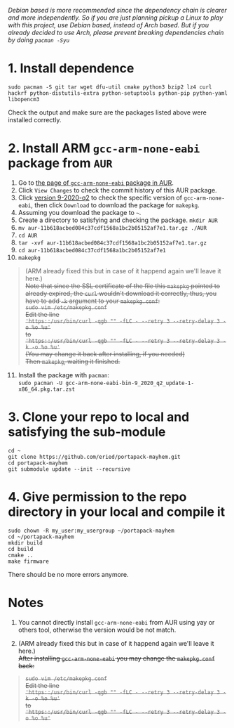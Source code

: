 _Debian based is more recommended since the dependency chain is clearer and more independently. So if you are just planning pickup a Linux to play with this project, use Debian based, instead of Arch based. But if you already decided to use Arch, please prevent breaking dependencies chain by doing `pacman -Syu`_
# 1. Install dependence
``
sudo pacman -S git tar wget dfu-util cmake python3 bzip2 lz4 curl hackrf python-distutils-extra python-setuptools python-pip python-yaml libopencm3
``

Check the output and make sure are the packages listed above were installed correctly.

# 2. Install ARM `gcc-arm-none-eabi` package from `AUR`

1. Go to [the page of `gcc-arm-none-eabi` package in AUR](https://aur.archlinux.org/packages/gcc-arm-none-eabi-bin).  
2. Click `View Changes` to check the commit history of this AUR package.  
3. Click [version 9-2020-q2](https://aur.archlinux.org/cgit/aur.git/commit/?h=gcc-arm-none-eabi-bin&id=11b618acbed084c37cdf1568a1bc2b05152af7e1) to check the specific version of `gcc-arm-none-eabi`, then click `Download` to download the package for ``makepkg``.  
4. Assuming you download the package to `~`.
5. Create a directory to satisfying and checking the package.
`mkdir AUR`  
6. `mv aur-11b618acbed084c37cdf1568a1bc2b05152af7e1.tar.gz ./AUR`  
7. `cd AUR`
8. `tar -xvf aur-11b618acbed084c37cdf1568a1bc2b05152af7e1.tar.gz`  
9. `cd aur-11b618acbed084c37cdf1568a1bc2b05152af7e1`
10. `makepkg`   
>(ARM already fixed this but in case of it happend again we'll leave it here.)    
~~Note that since the SSL certificate of the file this ``makepkg`` pointed to already expired, the `curl` wouldn't download it correctly, thus, you have to add `-k` argument to your `makepkg.conf`:~~  
~~`sudo vim /etc/makepkg.conf`~~    
~~Edit the line~~     
~~`'https::/usr/bin/curl -qgb "" -fLC - --retry 3 --retry-delay 3 -o %o %u'`~~    
~~to~~    
~~`'https::/usr/bin/curl -qgb "" -fLC - --retry 3 --retry-delay 3 -k -o %o %u'`~~    
~~(You may change it back after installing, if you needed)~~    
~~Then `makepkg`, waiting it finished.~~    
11. Install the package with `pacman`:  
`sudo pacman -U gcc-arm-none-eabi-bin-9_2020_q2_update-1-x86_64.pkg.tar.zst` 

# 3. Clone your repo to local and satisfying the sub-module
```
cd ~
git clone https://github.com/eried/portapack-mayhem.git
cd portapack-mayhem  
git submodule update --init --recursive
```

# 4. Give permission to the repo directory in your local and compile it
```
sudo chown -R my_user:my_usergroup ~/portapack-mayhem
cd ~/portapack-mayhem
mkdir build
cd build
cmake ..
make firmware
```  
There should be no more errors anymore. 

# Notes
1. You cannot directly install `gcc-arm-none-eabi` from AUR using yay or others tool, otherwise the version would be not match.    


2. (ARM already fixed this but in case of it happend again we'll leave it here.)    
 ~~After installing `gcc-arm-none-eabi` you may change the `makepkg.conf` back:~~  
>~~`sudo vim /etc/makepkg.conf`~~    
~~Edit the line~~     
~~`'https::/usr/bin/curl -qgb "" -fLC - --retry 3 --retry-delay 3 -k -o %o %u'`~~    
~~to~~    
~~`'https::/usr/bin/curl -qgb "" -fLC - --retry 3 --retry-delay 3 -o %o %u'`~~    




 